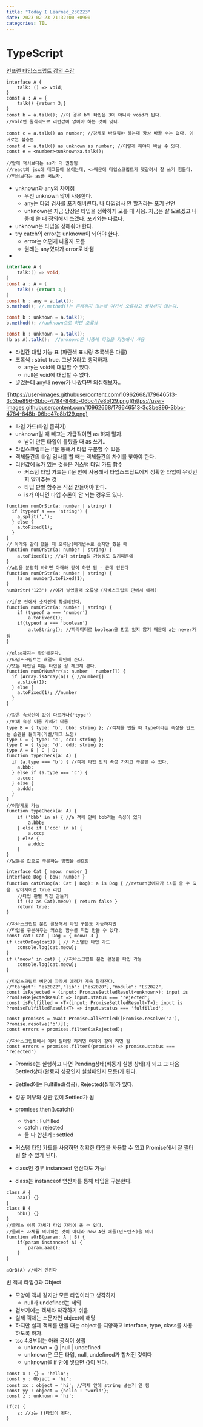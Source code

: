 ```yaml
---
title: "Today I Learned_230223"
date: 2023-02-23 21:32:00 +0900
categories: TIL
---
```


# TypeScript
[인프런 타입스크립트 강의 수강](https://www.inflearn.com/course/%ED%83%80%EC%9E%85%EC%8A%A4%ED%81%AC%EB%A6%BD%ED%8A%B8-%EC%98%AC%EC%9D%B8%EC%9B%90-1/dashboard)

```tsx
interface A {
    talk: () => void;
}
const a : A = {
    talk() {return 3;}
}
const b = a.talk(); //이 경우 b의 타입은 3이 아니라 void가 된다.
//void면 원칙적으로 리턴값이 없어야 하는 것이 맞다.

const c = a.talk() as number; //강제로 바꿔줘야 하는데 항상 바꿀 수는 없다. 이거로는 불충분
const d = a.talk() as unknown as number; //이렇게 해야지 바꿀 수 있다.
const e = <number><unknown>a.talk();

//앞에 꺽쇠보다는 as가 더 권장됨
//react의 jsx에 태그들이 쓰이는데, <>때문에 타입스크립트가 헷갈려서 잘 쓰기 힘들다.
//꺽쇠보다는 as를 써보자.
```

- unknown과 any의 차이점
    - 우선 unknown 많이 사용한다.
    - any는 타입 검사를 포기해버린다. 나 타입검사 안 할거라는 포기 선언
    - unknown은 지금 당장은 타입을 정확하게 모를 때 사용. 지금은 잘 모르겠고 나중에 쓸 때 정의해서 쓰겠다. 포기와는 다르다.
- unknown은 타입을 정해줘야 한다.
- try catch의 error는 unknown이 되어야 한다.
    - error는 어떤게 나올지 모름
    - 원래는 any였다가 error로 바뀜
- 

```java
interface A {
    talk:() => void;
}
const a : A = {
    talk() {return 3;}
}
const b : any = a.talk();
b.method(); //.method()는 존재하지 않는데 여기서 오류라고 생각하지 않는다.

const b : unknown = a.talk();
b.method(); //unknown으로 하면 오류남

const b : unknown = a.talk();
(b as A).talk();  //unknown은 나중에 타입을 지정해서 사용
```

- 타입간 대입 가능 표 (파란색 표시랑 초록색은 다름)
- 초록색 : strict true. 그냥 X라고 생각하자.
    - any는 void에 대입할 수 있다.
    - null은 void에 대입할 수 없다.
- 넣었는데 any나 never가 나왔다면 의심해보자..

![https://user-images.githubusercontent.com/10962668/179646513-3c3be896-3bbc-4784-848b-06bc47e8b129.png](https://user-images.githubusercontent.com/10962668/179646513-3c3be896-3bbc-4784-848b-06bc47e8b129.png)

- 타입 가드(타입 좁히기)
- unknown일 때 빼고는 가급적이면 as 하지 말자.
    - 남이 만든 타입이 틀렸을 때 as 쓰기..
- 타입스크립트는 if문 통해서 타입 구분할 수 있음
- 객체들간의 타입 검사를 할 때는 객체들간의 차이를 찾아야 한다.
- 리턴값에 is가 있는 것들은 커스텀 타입 가드 함수
    - 커스텀 타입 가드는 if문 안에 사용해서 타입스크팁트에게 정확한 타입이 무엇인지 알려주는 것
    - 타입 판별 함수는 직접 만들어야 한다.
    - is가 아니면 타입 추론이 안 되는 경우도 있다.

```tsx
function numOrStr(a: number | string) {
  if (typeof a === 'string') {
    a.split(',');  
  } else {
    a.toFixed(1);
  }
}
// 아래와 같이 했을 때 오류남(매개변수로 숫자만 줬을 때
function numOrStr(a: number | string) {
    a.toFixed(1); //a가 string일 가능성도 있기때문에
}
//a임을 분명히 하려면 아래와 같이 하면 됨 - 근데 안된다
function numOrStr(a: number | string) {
    (a as number).toFixed(1);
}
numOrStr('123') //이거 넣었을때 오류남 (자바스크립트 단에서 에러)

//if문 안에서 숫자인게 확실해진다.
function numOrStr(a: number | string) {
    if (typeof a === 'number')
        a.toFixed(1);
    if(typeof a === 'boolean')
        a.toString(); //파라미터로 boolean을 받고 있지 않기 때문에 a는 never가 됨
}

//else까지는 확인해준다.
//타입스크립트는 배열도 확인해 준다.
//또는 타입일 때는 타입을 잘 체크해 본다.
function numOrNumArr(a: number | number[]) {
  if (Array.isArray(a)) { //number[]
    a.slice(1);  
  } else {
    a.toFixed(1); //number
  }
}

//같은 속성인데 값이 다르거나('type')
//아예 속성 이름 자체가 다름
type B = { type: 'b', bbb: string }; //객체를 만들 때 type이라는 속성을 만드는 습관을 들이자(라벨/태그 느낌)
type C = { type: 'c', ccc: string };
type D = { type: 'd', ddd: string };
type A = B | C | D;
function typeCheck(a: A) {
  if (a.type === 'b') { //객체 타입 안의 속성 가지고 구분할 수 있다.
    a.bbb;
  } else if (a.type === 'c') {
    a.ccc;
  } else {
    a.ddd;
  }
}
//이렇게도 가능
function typeCheck(a: A) {
    if ('bbb' in a) { //a 객체 안에 bbb라는 속성이 있다
        a.bbb;
    } else if ('ccc' in a) {
        a.ccc;
    } else {
        a.ddd;
    }
}
//보통은 값으로 구분하는 방법을 선호함

interface Cat { meow: number }
interface Dog { bow: number }
function catOrDog(a: Cat | Dog): a is Dog { //return값에다가 is를 쓸 수 있음. 강아지이면 true 리턴
    //타입 판별 직접 만들기
    if ((a as Cat).meow) { return false }
    return true;
}

//자바스크립트 문법 활용해서 타입 구분도 가능하지만
//타입을 구분해주는 커스텀 함수를 직접 만들 수 있다.
const cat: Cat | Dog = { meow: 3 }
if (catOrDog(cat)) { // 커스텀한 타입 가드
    console.log(cat.meow);
}
if ('meow' in cat) { //자바스크립트 문법 활용한 타입 가능
    console.log(cat.meow);
}

//타입스크립트 버전에 따라서 에러가 계속 달라진다.
//"target": "es2022","lib": ["es2020"],"module": "ES2022",
const isRejected = (input: PromiseSettledResult<unknown>): input is PromiseRejectedResult => input.status === 'rejected';
const isFulfilled = <T>(input: PromiseSettledResult<T>): input is PromiseFulfilledResult<T> => input.status === 'fulfilled';

const promises = await Promise.allSettled([Promise.resolve('a'), Promise.resolve('b')]);
const errors = promises.filter(isRejected);

//자바스크립트에서 에러 필터링 하려면 아래와 같이 하면 됨 
const errors = promises.filter((promise) => promise.status === 'rejected')
```

- Promise는 실행하고 나면 Pending상태(비동기 실행 상태)가 되고 그 다음 Settled상태(완료지 성공인지 실실패인지 모름)가 된다.
- Settled에는 Fulfilled(성공), Rejected(실패)가 있다.
- 성공 여부와 상관 없이 Settled가 됨
- promises.then().catch()
    - then : Fulfilled
    - catch : rejected
    - 둘 다 합친거 : settled
- 커스텀 타입 가드를 사용하면 정확한 타입을 사용할 수 있고 Promise에서 잘 필터링 할 수 있게 된다.

- class인 경우 instanceof 연산자도 가능!
- class는 instanceof 연산자를 통해 타입을 구분한다.

```tsx
class A {
    aaa() {}
}
class B {
    bbb() {}
}
//클래스 이름 자체가 타입 자리에 올 수 있다.
//클래스 자체를 의미하는 것이 아니라 new A한 애들(인스턴스)을 의미
function aOrB(param: A | B) {
    if(param instanceof A) {
        param.aaa();
    }
}

aOrB(A) //이거 안된다
```

빈 객체 타입{}과 Object

- 모양이 객체 같지만 모든 타입이라고 생각하자
    - null과 undefined는 제외
- 겉보기에는 객체라 착각하기 쉬움
- 실제 객체는 소문자인 object에 해당
- 하지만 실제 객체를 만들 때는 object를 지양하고 interface, type, class를 사용하도록 하자.
- tsc 4.8부터는 아래 공식이 성립
    - unknown = {} &#124;null &#124; undefined
    - unknown은 모든 타입, null, undefined가 합쳐진 것이다
    - unknown을 if 안에 넣으면 {}이 된다.

```tsx
const x : {} = 'hello';
const y : Object = 'hi';
const xx : object = 'hi'; //객체 안에 string 넣는거 안 됨
const yy : object = {hello : 'world'};
const z : unknown = 'hi';

if(z) {
    z; //z는 {}타입이 된다.
}
```